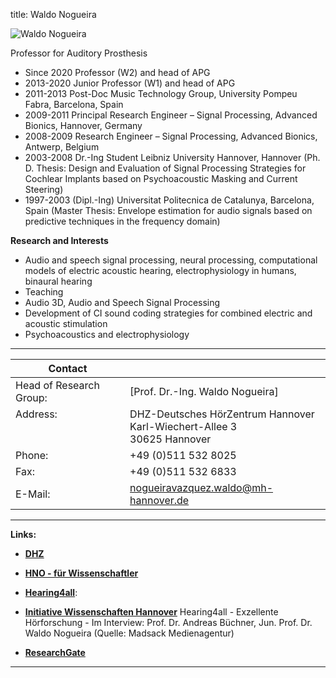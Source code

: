 title: Waldo Nogueira




![Waldo Nogueira](Nogueira.jpg)


Professor for Auditory Prosthesis 	

* Since 2020 Professor (W2) and head of APG
* 2013-2020 Junior Professor (W1) and head of APG
* 2011-2013 Post-Doc Music Technology Group, University Pompeu Fabra, Barcelona, Spain
* 2009-2011 Principal Research Engineer – Signal Processing, Advanced Bionics, Hannover, Germany
* 2008-2009 Research Engineer – Signal Processing, Advanced Bionics, Antwerp, Belgium
* 2003-2008 Dr.-Ing Student Leibniz University Hannover, Hannover
  (Ph. D. Thesis: Design and Evaluation of Signal Processing Strategies for Cochlear Implants 
  based on Psychoacoustic Masking and Current Steering)
* 1997-2003 (Dipl.-Ing) Universitat Politecnica de Catalunya, Barcelona, Spain
  (Master Thesis: Envelope estimation for audio signals based on predictive techniques in the frequency domain)


**Research and Interests**

* Audio and speech signal processing, neural processing, computational models of electric acoustic hearing,
electrophysiology in humans, binaural hearing
* Teaching
* Audio 3D, Audio and Speech Signal Processing
* Development of CI sound coding strategies for combined electric and acoustic stimulation
* Psychoacoustics and electrophysiology

---

| Contact                 |                            |
| ------------------------|--------------------------- |
| Head of Research Group:<br>          | [Prof. Dr.-Ing. Waldo Nogueira] |
| Address: <br><br><br>   | DHZ-Deutsches HörZentrum Hannover<br> Karl-Wiechert-Allee 3 <br> 30625 Hannover |
| Phone:                  | +49 (0)511 532 8025 |
| Fax:                    | +49 (0)511 532 6833 |
| E-Mail:                 |<nogueiravazquez.waldo@mh-hannover.de>|

---
    



**Links:**

* **[DHZ](http://www.hoerzentrum-hannover.de/index.php?id=19)**

* **[HNO - für Wissenschaftler](https://www.mhh.de/kliniken-und-spezialzentren/klinik-fuer-hals-nasen-ohrenheilkunde/fuer-wissenschaftler/)**

* **[Hearing4all](https://hearing4all.eu/EN/index.php)**:	

* **[Initiative Wissenschaften Hannover](https://wissen.hannover.de/Einrichtungen/Medizinische-%C2%ADHochschule-%C2%ADHannover/H%C3%B6ren-f%C3%BCr-alle-Hearing4all)**
Hearing4all - Exzellente Hörforschung - Im Interview: Prof. Dr. Andreas Büchner, Jun. Prof. Dr. Waldo Nogueira (Quelle: Madsack Medienagentur) 

* **[ResearchGate](https://www.researchgate.net/lab/Waldo-Nogueira-Lab)**


***


